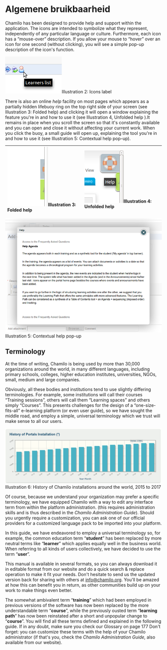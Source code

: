 # Algemene bruikbaarheid

Chamilo has been designed to provide help and support within the application. The icons are intended to symbolize what they represent, independently of any particular language or culture. Furthermore, each icon has a “mouse-over” description. If you allow your mouse to “hover” over an icon for one second \(without clicking\), you will see a simple pop-up description of the icon's function.

![](../../.gitbook/assets/images2%20%289%29.png)Illustration 2: Icons label

There is also an online _help_ facility on most pages which appears as a partially hidden lifebuoy ring on the top right side of your screen \(see Illustration 3: Folded help\) and clicking it will open a window explaining the feature you're in and how to use it \(see Illustration 4, Unfolded help \).It remains in place when you scroll the screen so that it's constantly available and you can open and close it without affecting your current work. When you click the buoy, a small guide will open up, explaining the tool you're in and how to use it \(see Illustration 5: Contextual help pop-up\).

| ![](../../.gitbook/assets/images3%20%2810%29.png)Illustration 3: Folded help | ![](../../.gitbook/assets/illustration_4%20%286%29.png)Illustration 4: Unfolded help |
| :--- | :--- |


![](../../.gitbook/assets/images5%20%2810%29.png)Illustration 5: Contextual help pop-up

## Terminology <a id="terminology"></a>

At the time of writing, Chamilo is being used by more than 30,000 organizations around the world, in many different languages, including primary schools, colleges, higher education institutes, universities, NGOs, small, medium and large companies.

Obviously, all these bodies and institutions tend to use slightly differing terminologies. For example, some institutions will call their courses “Training sessions”, others will call them “Learning spaces” and others simply “Courses”. This presents challenges for the design of a “one-size-fits-all” e-learning platform \(or even user guide\), so we have sought the middle road, and employ a simple, universal terminology which we trust will make sense to all our users.

![](../../.gitbook/assets/images4%20%288%29.png)Illustration 6: History of Chamilo installations around the world, 2015 to 2017

Of course, because we understand your organization may prefer a specific terminology, we have equipped Chamilo with a way to edit any interface term from within the platform administration. \(this requires administration skills and is thus described in the _Chamilo Administration Guide_\). Should you urgently require a customization, you can ask one of our official providers for a customized language pack to be imported into your platform.

In this guide, we have endeavored to employ a universal terminology so, for example, the common education term “**student**” has been replaced by more neutral terms like “**learner**” which applies equally well in the business world. When referring to all kinds of users collectively, we have decided to use the term “**user**”.

This manual is available in several formats, so you can always download it in editable format from our website and do a quick search & replace operation to make it fit your needs. Don't hesitate to send us the updated version back for sharing with others at info@chamilo.org. You'll be amazed at how this can benefit you in return, as other communities build up on your work to make things even better.

The somewhat ambivalent term “**training**” which had been employed in previous versions of the software has now been replaced by the more understandable term “**course**”, while the previously ousted term “**learning path**” has now been reinstated after a short and unpopular change to “**course**”. You will find all these terms defined and explained in the following guide. If in any doubt, make sure you check our Glossary on page 177 Don't forget: you can customize these terms with the help of your Chamilo administrator \(if that's you, check the _Chamilo Administration Guide,_ also available from our website\).


